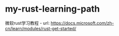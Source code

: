 # my-rust-learning-path
微软rust学习教程 - url: https://docs.microsoft.com/zh-cn/learn/modules/rust-get-started/

